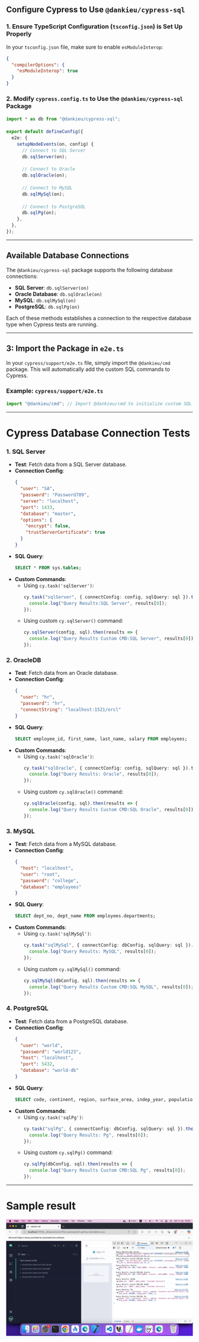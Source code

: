 

## Configure Cypress to Use `@dankieu/cypress-sql`

### 1. **Ensure TypeScript Configuration (`tsconfig.json`) is Set Up Properly**

In your `tsconfig.json` file, make sure to enable `esModuleInterop`:

```json
{
  "compilerOptions": {
    "esModuleInterop": true
  }
}
```

### 2. **Modify `cypress.config.ts` to Use the `@dankieu/cypress-sql` Package**

```typescript
import * as db from "@dankieu/cypress-sql";

export default defineConfig({
  e2e: {
    setupNodeEvents(on, config) {
      // Connect to SQL Server
      db.sqlServer(on);

      // Connect to Oracle
      db.sqlOracle(on);

      // Connect to MySQL
      db.sqlMySql(on);

      // Connect to PostgreSQL
      db.sqlPg(on);
    },
  },
});
```

---

## Available Database Connections

The `@dankieu/cypress-sql` package supports the following database connections:

- **SQL Server**: `db.sqlServer(on)`
- **Oracle Database**: `db.sqlOracle(on)`
- **MySQL**: `db.sqlMySql(on)`
- **PostgreSQL**: `db.sqlPg(on)`

Each of these methods establishes a connection to the respective database type when Cypress tests are running.

---

## 3: Import the Package in `e2e.ts`

In your `cypress/support/e2e.ts` file, simply import the `@dankieu/cmd` package. This will automatically add the custom SQL commands to Cypress.

### Example: `cypress/support/e2e.ts`

```typescript
import "@dankieu/cmd"; // Import @dankieu/cmd to initialize custom SQL commands
```

---

# Cypress Database Connection Tests

### 1. **SQL Server**
- **Test**: Fetch data from a SQL Server database.
- **Connection Config**:
  ```json
  {
    "user": "SA",
    "password": "Password789",
    "server": "localhost",
    "port": 1433,
    "database": "master",
    "options": {
      "encrypt": false,
      "trustServerCertificate": true
    }
  }
  ```
- **SQL Query**:
  ```sql
  SELECT * FROM sys.tables;
  ```
- **Custom Commands**:
  - Using `cy.task('sqlServer')`:
    ```typescript
    cy.task("sqlServer", { connectConfig: config, sqlQuery: sql }).then(results => {
      console.log("Query Results:SQL Server", results[0]);
    });
    ```
  - Using custom `cy.sqlServer()` command:
    ```typescript
    cy.sqlServer(config, sql).then(results => {
      console.log("Query Results Custom CMD:SQL Server", results[0]);
    });
    ```

### 2. **OracleDB**
- **Test**: Fetch data from an Oracle database.
- **Connection Config**:
  ```json
  {
    "user": "hr",
    "password": "hr",
    "connectString": "localhost:1521/orcl"
  }
  ```
- **SQL Query**:
  ```sql
  SELECT employee_id, first_name, last_name, salary FROM employees;
  ```
- **Custom Commands**:
  - Using `cy.task('sqlOracle')`:
    ```typescript
    cy.task("sqlOracle", { connectConfig: config, sqlQuery: sql }).then(results => {
      console.log("Query Results: Oracle", results[0]);
    });
    ```
  - Using custom `cy.sqlOracle()` command:
    ```typescript
    cy.sqlOracle(config, sql).then(results => {
      console.log("Query Results Custom CMD:SQL Oracle", results[0]);
    });
    ```

### 3. **MySQL**
- **Test**: Fetch data from a MySQL database.
- **Connection Config**:
  ```json
  {
    "host": "localhost",
    "user": "root",
    "password": "college",
    "database": "employees"
  }
  ```
- **SQL Query**:
  ```sql
  SELECT dept_no, dept_name FROM employees.departments;
  ```
- **Custom Commands**:
  - Using `cy.task('sqlMySql')`:
    ```typescript
    cy.task("sqlMySql", { connectConfig: dbConfig, sqlQuery: sql }).then(results => {
      console.log("Query Results: MySQL", results[0]);
    });
    ```
  - Using custom `cy.sqlMySql()` command:
    ```typescript
    cy.sqlMySql(dbConfig, sql).then(results => {
      console.log("Query Results Custom CMD:SQL MySQL", results[0]);
    });
    ```

### 4. **PostgreSQL**
- **Test**: Fetch data from a PostgreSQL database.
- **Connection Config**:
  ```json
  {
    "user": "world",
    "password": "world123",
    "host": "localhost",
    "port": 5432,
    "database": "world-db"
  }
  ```
- **SQL Query**:
  ```sql
  SELECT code, continent, region, surface_area, indep_year, population, life_expectancy, gnp, gnp_old, local_name, government_form, head_of_state, capital, code2 FROM public.country;
  ```
- **Custom Commands**:
  - Using `cy.task('sqlPg')`:
    ```typescript
    cy.task("sqlPg", { connectConfig: dbConfig, sqlQuery: sql }).then(results => {
      console.log("Query Results: Pg", results[0]);
    });
    ```
  - Using custom `cy.sqlPg()` command:
    ```typescript
    cy.sqlPg(dbConfig, sql).then(results => {
      console.log("Query Results Custom CMD:SQL Pg", results[0]);
    });
    ```

---
 # Sample result
![alt text](sample.jpg)
